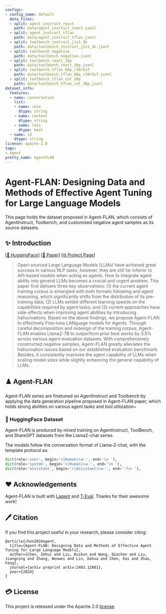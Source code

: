 ```yaml
---
configs:
- config_name: default
  data_files:
  - split: agent_instruct_react
    path: data/agent_instruct_react.jsonl
  - split: agent_instruct_tflan
    path: data/agent_instruct_tflan.jsonl
  - split: toolbench_instruct_j1s1_3k
    path: data/toolbench_instruct_j1s1_3k.jsonl
  - split: toolbench_negative
    path: data/toolbench_negative.jsonl
  - split: toolbench_react_10p
    path: data/toolbench_react_10p.jsonl
  - split: toolbench_tflan_60p_r10r5u7
    path: data/toolbench_tflan_60p_r10r5u7.jsonl
  - split: toolbench_tflan_cot_30p
    path: data/toolbench_tflan_cot_30p.jsonl
dataset_info:
  features:
  - name: conversation
    list:
    - name: role
      dtype: string
    - name: content
      dtype: string
    - name: loss
      dtype: bool
  - name: id
    dtype: string
license: apache-2.0
tags:
- agent
pretty_name: AgentFLAN
---
```


# Agent-FLAN: Designing Data and Methods of Effective Agent Tuning for Large Language Models

This page holds the dataset proposed in Agent-FLAN, which consists of AgentInstruct, Toolbench, and customized negative agent samples as its source datasets.

## ✨ Introduction  

[[🤗 HuggingFace](https://huggingface.co/internlm/Agent-FLAN-7b)]
[[📃 Paper](https://arxiv.org/abs/2403.12881)]
[[🌐 Project Page](https://internlm.github.io/Agent-FLAN/)]

> Open-sourced Large Language Models (LLMs) have achieved great success in various NLP tasks, however, they are still far inferior to API-based models when acting as agents. How to integrate agent ability into general LLMs becomes a crucial and urgent problem. This paper first delivers three key observations: (1) the current agent training corpus is entangled with both formats following and agent reasoning, which significantly shifts from the distribution of its pre-training data; (2) LLMs exhibit different learning speeds on the capabilities required by agent tasks; and (3) current approaches have side-effects when improving agent abilities by introducing hallucinations. Based on the above findings, we propose Agent-FLAN to effectively Fine-tune LANguage models for Agents. Through careful decomposition and redesign of the training corpus, Agent-FLAN enables Llama2-7B to outperform prior best works by 3.5% across various agent evaluation datasets. With comprehensively constructed negative samples, Agent-FLAN greatly alleviates the hallucination issues based on our established evaluation benchmark. Besides, it consistently improves the agent capability of LLMs when scaling model sizes while slightly enhancing the general capability of LLMs.

## ♟️ Agent-FLAN

Agent-FLAN series are finetuned on AgentInstruct and Toolbench by applying the data generation pipeline proposed in Agent-FLAN paper, which holds strong abilities on various agent tasks and tool utilization~

### 🤗 HuggingFace Dataset

Agent-FLAN is produced by mixed training on AgentInstruct, ToolBench, and ShareGPT datasets from the Llama2-chat series.

The models follow the conversation format of Llama-2-chat, with the template protocol as:
```python
dict(role='user', begin='<|Human|>െ', end='\n '),
dict(role='system', begin='<|Human|>െ', end='\n '),
dict(role='assistant', begin='<|Assistant|>െ', end='ി\n '),
```

## ❤️ Acknowledgements

Agent-FLAN is built with [Lagent](https://github.com/InternLM/lagent) and [T-Eval](https://github.com/open-compass/t-eval). Thanks for their awesome work!

## 🖊️ Citation

If you find this project useful in your research, please consider citing:
```
@article{chen2024agent,
  title={Agent-FLAN: Designing Data and Methods of Effective Agent Tuning for Large Language Models},
  author={Chen, Zehui and Liu, Kuikun and Wang, Qiuchen and Liu, Jiangning and Zhang, Wenwei and Lin, Dahua and Chen, Kai and Zhao, Feng},
  journal={arXiv preprint arXiv:2403.12881},
  year={2024}
}
```

## 💳 License

This project is released under the Apache 2.0 [license](./LICENSE).